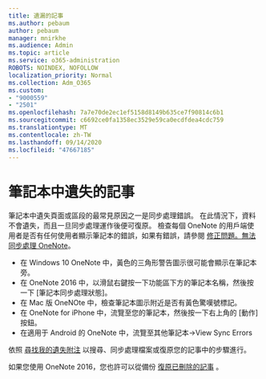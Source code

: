 ```yaml
---
title: 遺漏的記事
ms.author: pebaum
author: pebaum
manager: mnirkhe
ms.audience: Admin
ms.topic: article
ms.service: o365-administration
ROBOTS: NOINDEX, NOFOLLOW
localization_priority: Normal
ms.collection: Adm_O365
ms.custom:
- "9000559"
- "2501"
ms.openlocfilehash: 7a7e70de2ec1ef5158d8149b635ce7f90814c6b1
ms.sourcegitcommit: c6692ce0fa1358ec3529e59ca0ecdfdea4cdc759
ms.translationtype: MT
ms.contentlocale: zh-TW
ms.lasthandoff: 09/14/2020
ms.locfileid: "47667185"
---
```

# <a name="missing-notes-in-notebook"></a>筆記本中遺失的記事

筆記本中遺失頁面或區段的最常見原因之一是同步處理錯誤。 在此情況下，資料不會遺失，而且一旦同步處理運作後便可復原。 檢查每個 OneNote 的用戶端使用者是否有任何使用者顯示筆記本的錯誤，如果有錯誤，請參閱 [修正問題。無法同步處理 OneNote](https://support.office.com/article/299495ef-66d1-448f-90c1-b785a6968d45)。

- 在 Windows 10 OneNote 中，黃色的三角形警告圖示很可能會顯示在筆記本旁。
- 在 OneNote 2016 中，以滑鼠右鍵按一下功能區下方的筆記本名稱，然後按一下 [筆記本同步處理狀態]。
- 在 Mac 版 OneNOte 中，檢查筆記本圖示附近是否有黃色驚嘆號標記。
- 在 OneNote for iPhone 中，流覽至您的筆記本，然後按一下右上角的 [動作] 按鈕。
- 在適用于 Android 的 OneNote 中，流覽至其他筆記本->View Sync Errors

依照 [尋找我的遺失附注](https://support.office.com/article/32cb2bd7-afe7-44d2-a711-398a88421287) 以搜尋、同步處理檔案或復原您的記事中的步驟進行。

如果您使用 OneNote 2016，您也許可以從備份 [復原已刪除的記事](https://support.office.com/article/32ed1036-74fd-4c21-bc28-033a486e6b14) 。
